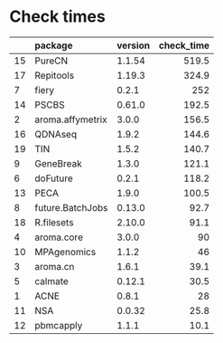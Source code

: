# Check times

|   |package          |version | check_time|
|:--|:----------------|:-------|----------:|
|15 |PureCN           |1.1.54  |      519.5|
|17 |Repitools        |1.19.3  |      324.9|
|7  |fiery            |0.2.1   |        252|
|14 |PSCBS            |0.61.0  |      192.5|
|2  |aroma.affymetrix |3.0.0   |      156.5|
|16 |QDNAseq          |1.9.2   |      144.6|
|19 |TIN              |1.5.2   |      140.7|
|9  |GeneBreak        |1.3.0   |      121.1|
|6  |doFuture         |0.2.1   |      118.2|
|13 |PECA             |1.9.0   |      100.5|
|8  |future.BatchJobs |0.13.0  |       92.7|
|18 |R.filesets       |2.10.0  |       91.1|
|4  |aroma.core       |3.0.0   |         90|
|10 |MPAgenomics      |1.1.2   |         46|
|3  |aroma.cn         |1.6.1   |       39.1|
|5  |calmate          |0.12.1  |       30.5|
|1  |ACNE             |0.8.1   |         28|
|11 |NSA              |0.0.32  |       25.8|
|12 |pbmcapply        |1.1.1   |       10.1|


